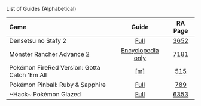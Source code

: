 List of Guides (Alphabetical) 

|Game|Guide|RA Page|
|:--|:--:|:--:|
|Densetsu no Stafy 2|[Full](Densetsu-no-Stafy-2-(Game-Boy-Advance))|[3652](https://retroachievements.org/game/3652)|
|Monster Rancher Advance 2|[Encyclopedia only](Monster-Rancher-Advance-2-(Game-Boy-Advance))|[7181](https://retroachievements.org/game/7181)|
|Pokémon FireRed Version: Gotta Catch 'Em All|[[m]](https://github.com/RetroAchievements/guides/wiki/Pok%C3%A9mon-FireRed-Version-%E2%80%90-Gotta-Catch-'Em-All-Achievement-Guide)|[515](https://retroachievements.org/game/515)
|Pokémon Pinball: Ruby & Sapphire|[Full](https://github.com/RetroAchievements/guides/wiki/Pokemon-Pinball:-Ruby-&-Sapphire-(Game-Boy-Advance))|[789](https://retroachievements.org/game/789)|
|\~Hack\~ Pokémon Glazed|[Full](Pokemon-Glazed-(Hack)-(Game-Boy-Advance))|[6353](https://retroachievements.org/game/6353)|